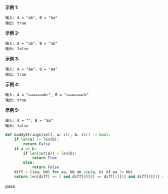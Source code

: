 
**示例 1:**
```
输入: A = "ab", B = "ba"
输出: true
```
**示例 2:**
```
输入: A = "ab", B = "ab"
输出: false
```
**示例 3:**
```
输入: A = "aa", B = "aa"
输出: true
```
**示例 4:**
```
输入: A = "aaaaaaabc", B = "aaaaaaacb"
输出: true
```
**示例 5:**
```
输入: A = "", B = "aa"
输出: false
```


```python
def buddyStrings(self, a: str, b: str) -> bool:
	if len(a) != len(b):
		return False
	if a == b:
		if len(set(a)) < len(b): 
			return True
		else:
			return False
	diff = [(aa, bb) for aa, bb in zip(a, b) if aa != bb]
	return len(diff) == 2 and diff[0][0] == diff[1][1] and diff[0][1] == diff[1][0]
```
pass